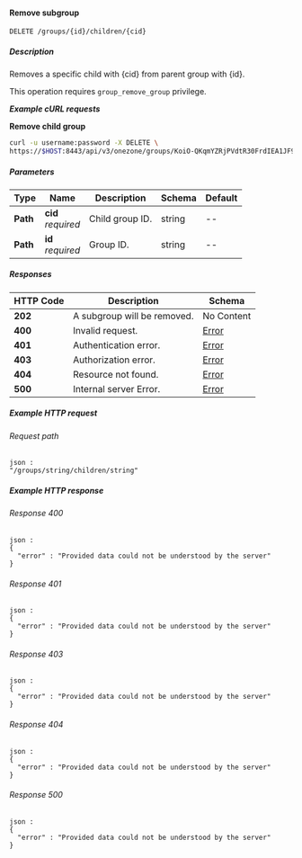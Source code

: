 
<a name="remove_child_group"></a>
#### Remove subgroup
```
DELETE /groups/{id}/children/{cid}
```


##### Description
Removes a specific child with {cid} from parent group with {id}.

This operation requires `group_remove_group` privilege.

***Example cURL requests***

**Remove child group**
```bash
curl -u username:password -X DELETE \
https://$HOST:8443/api/v3/onezone/groups/KoiO-QKqmYZRjPVdtR30FrdIEA1JF9f3TznAr9BDjA4/children/Qi4QT2oalnfQu0SzTK1HgXxKuUrlRppb68rr_UhwC50
```


##### Parameters

|Type|Name|Description|Schema|Default|
|---|---|---|---|---|
|**Path**|**cid**  <br>*required*|Child group ID.|string|--|
|**Path**|**id**  <br>*required*|Group ID.|string|--|


##### Responses

|HTTP Code|Description|Schema|
|---|---|---|
|**202**|A subgroup will be removed.|No Content|
|**400**|Invalid request.|[Error](../definitions/Error.md#error)|
|**401**|Authentication error.|[Error](../definitions/Error.md#error)|
|**403**|Authorization error.|[Error](../definitions/Error.md#error)|
|**404**|Resource not found.|[Error](../definitions/Error.md#error)|
|**500**|Internal server Error.|[Error](../definitions/Error.md#error)|


##### Example HTTP request

###### Request path
```
json :
"/groups/string/children/string"
```


##### Example HTTP response

###### Response 400
```
json :
{
  "error" : "Provided data could not be understood by the server"
}
```


###### Response 401
```
json :
{
  "error" : "Provided data could not be understood by the server"
}
```


###### Response 403
```
json :
{
  "error" : "Provided data could not be understood by the server"
}
```


###### Response 404
```
json :
{
  "error" : "Provided data could not be understood by the server"
}
```


###### Response 500
```
json :
{
  "error" : "Provided data could not be understood by the server"
}
```



